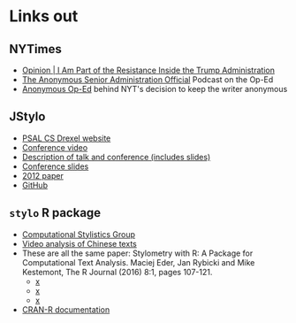 # Links out

## NYTimes

* [Opinion | I Am Part of the Resistance Inside the Trump Administration](https://www.nytimes.com/2018/09/05/opinion/trump-white-house-anonymous-resistance.html)
* [The Anonymous Senior Administration Official](https://www.nytimes.com/2018/09/06/podcasts/the-daily/trump-administration-official-anonymous-op-ed.html) Podcast on the Op-Ed
* [Anonymous Op-Ed](https://www.nytimes.com/2018/09/05/business/media/new-york-times-trump-anonymous.html) behind NYT's decision to keep the writer anonymous

## JStylo

* [PSAL CS Drexel website](https://psal.cs.drexel.edu/index.php/Main_Page)
* [Conference video](https://www.youtube.com/watch?v=-b0Ta9h62_E)
* [Description of talk and conference (includes slides)](https://events.ccc.de/congress/2011/Fahrplan/events/4781.en.html)
* [Conference slides](https://events.ccc.de/congress/2011/Fahrplan/attachments/2019_28C3-authorship.pdf)
* [2012 paper](https://www.cs.drexel.edu/~sa499/papers/anonymouth.pdf)
* [GitHub](https://github.com/psal/jstylo)

## `stylo` R package
* [Computational Stylistics Group](https://sites.google.com/site/computationalstylistics/stylo)
* [Video analysis of Chinese texts](https://www.youtube.com/watch?v=jZ532ucT6Ik)
* These are all the same paper: Stylometry with R: A Package for Computational Text Analysis. Maciej Eder, Jan Rybicki and Mike Kestemont, The R Journal (2016) 8:1, pages 107-121.
  - [x](https://journal.r-project.org/archive/2016/RJ-2016-007/index.html)
  - [x](https://journal.r-project.org/archive/2016/RJ-2016-007/RJ-2016-007.pdf)
  - [x](https://journal.r-project.org/archive/2016-1/eder-rybicki-kestemont.pdf)
* [CRAN-R documentation](https://cran.r-project.org/web/packages/stylo/stylo.pdf)

